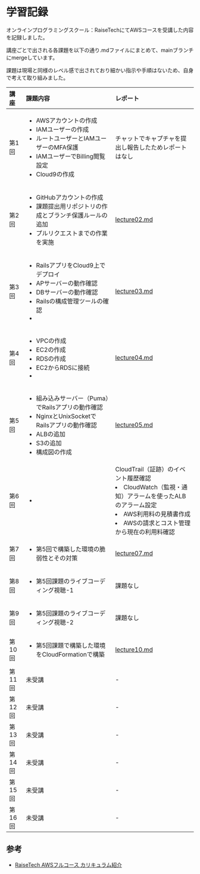 # 学習記録
オンラインプログラミングスクール：RaiseTechにてAWSコースを受講した内容を記録しました。

講座ごとで出される各課題を以下の通り.mdファイルにまとめて、mainブランチにmergeしています。

課題は現場と同様のレベル感で出されており細かい指示や手順はないため、自身で考えて取り組みました。

| 講座 |課題内容|レポート|
|:---|:---|:---|
|第1回|<ul><li>AWSアカウントの作成<li>IAMユーザーの作成<li>ルートユーザーとIAMユーザーのMFA保護<li>IAMユーザーでBilling閲覧設定<li>Cloud9の作成|チャットでキャプチャを提出し報告したためレポートはなし|
|第2回|<ul><li>GitHubアカウントの作成<li>課題提出用リポジトリの作成とブランチ保護ルールの追加<li>プルリクエストまでの作業を実施|[lecture02.md](lecture02.md)|
|第3回|<ul><li>RailsアプリをCloud9上でデプロイ<li>APサーバーの動作確認<li>DBサーバーの動作確認<li>Railsの構成管理ツールの確認<li>|[lecture03.md](lecture03.md)|
|第4回|<ul><li>VPCの作成<li>EC2の作成<li>RDSの作成<li>EC2からRDSに接続<li>|[lecture04.md](lecture04.md)|
|第5回|<ul><li>組み込みサーバー（Puma）でRailsアプリの動作確認<li>NginxとUnixSocketでRailsアプリの動作確認<li>ALBの追加<li>S3の追加<li>構成図の作成|[lecture05.md](lecture05.md)|
|第6回|<ul><li>|CloudTrail（証跡）のイベント履歴確認<li>CloudWatch（監視・通知）アラームを使ったALBのアラーム設定<li>AWS利用料の見積書作成<li>AWSの請求とコスト管理から現在の利用料確認|[lecture06.md](lecture06.md)|
|第7回|<ul><li>第5回で構築した環境の脆弱性とその対策|[lecture07.md](lecture07.md)|
|第8回|<ul><li>第5回課題のライブコーディング視聴-1|課題なし|
|第9回|<ul><li>第5回課題のライブコーディング視聴-2|課題なし|
|第10回|<ul><li>第5回課題で構築した環境をCloudFormationで構築|[lecture10.md](lecture10.md)|
|第11回|未受講|-|
|第12回|未受講|-|
|第13回|未受講|-|
|第14回|未受講|-|
|第15回|未受講|-|
|第16回|未受講|-|

## 参考
* [RaiseTech AWSフルコース カリキュラム紹介](https://raise-tech.net/courses-lp/aws-full-course?ct_89cd25b6o967co04=1.1.365.Cd6GjEkEHTKgyHCK.365.Ct1-k4a0PTX7ImIO.C96GjEkEHTKgyHCK.null&cats_direct=true&catsConversionApi=true#:~:text=%E3%81%97%E3%81%A6%E3%81%84%E3%81%BE%E3%81%99%E3%80%82-,%E3%82%AB%E3%83%AA%E3%82%AD%E3%83%A5%E3%83%A9%E3%83%A0%E7%B4%B9%E4%BB%8B,-Web%E3%82%A2%E3%83%97%E3%83%AA%E3%82%92)